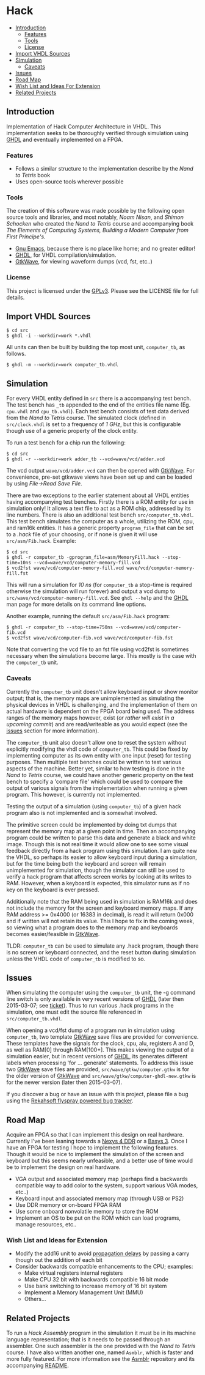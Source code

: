 # Hack

* [Introduction](#introduction)
  * [Features](#features)
  * [Tools](#tools)
  * [License](#license)
* [Import VHDL Sources](#import-vhdl-sources)
* [Simulation](#simulation)
   * [Caveats](#simulation-caveats)
* [Issues](#issues)
* [Road Map](#road-map)
* [Wish List and Ideas For Extension](wish-list-and-ideas-for-extension)
* [Related Projects](#related-projects)

## Introduction <a name="introduction"></a>

Implementation of Hack Computer Architecture in VHDL. This implementation seeks to be
thoroughly verified through simulation using [GHDL][] and eventually implemented on a FPGA.

### Features <a name="features"></a>

* Follows a similar structure to the implementation describe by the *Nand to Tetris* book
* Uses open-source tools wherever possible

### Tools <a name="tools"></a>

The creation of this software was made possible by the following open source tools and
libraries, and most notably, *Noam Nisan*, and *Shimon Schocken* who created the *Nand to
Tetris* course and accompanying book *The Elements of Computing Systems, Building a Modern
Computer from First Principe's*.

* [Gnu Emacs][], because there is no place like home; and no greater editor!
* [GHDL][], for VHDL compilation/simulation.
* [GtkWave][], for viewing waveform dumps (vcd, fst, etc..)

### License <a name="license"></a>

This project is licensed under the [GPLv3][]. Please see the LICENSE file for full details.

## Import VHDL Sources <a name="import-vhdl-sources"></a>

    $ cd src
    $ ghdl -i --workdir=work *.vhdl

All units can then be built by building the top most unit, `computer_tb`, as follows.

    $ ghdl -m --workdir=work computer_tb.vhdl

## Simulation <a name="simulation"></a>

For every VHDL entity defined in `src` there is a accompanying test bench. The test bench has
`_tb` appended to the end of the entities file name (Eg. `cpu.vhdl` and `cpu_tb.vhdl`). Each test
bench consists of test data derived from the *Nand to Tetris* course. The simulated clock
(defined in `src/clock.vhdl` is set to a frequency of *1 GHz*, but this is configurable though
use of a generic property of the clock entity.

To run a test bench for a chip run the following:

    $ cd src
    $ ghdl -r --workdir=work adder_tb --vcd=wave/vcd/adder.vcd

The vcd output `wave/vcd/adder.vcd` can then be opened with [GtkWave][]. For convenience, pre-set
gtkwave views have been set up and can be loaded by using *File->Read Save File*.

There are two exceptions to the earlier statement about all VHDL entities having accompanying
test benches. Firstly there is a ROM entity for use in simulation only! It allows a text file
to act as a ROM chip, addressed by its line numbers. There is also an additional test bench
`src/computer_tb.vhdl`. This test bench simulates the computer as a whole, utilizing the ROM,
cpu, and ram16k entities. It has a generic property `program_file` that can be set to a *.hack*
file of your choosing, or if none is given it will use `src/asm/Fib.hack`. Example:

    $ cd src
    $ ghdl -r computer_tb -gprogram_file=asm/MemoryFill.hack --stop-time=10ns --vcd=wave/vcd/computer-memory-fill.vcd
    $ vcd2fst wave/vcd/computer-memory-fill.vcd wave/vcd/computer-memory-fill.fst

This will run a simulation for *10 ns* (for `computer_tb` a stop-time is required otherwise the
simulation will run forever) and output a vcd dump to `src/wave/vcd/computer-memory-fill.vcd`.
See `ghdl --help` and the [GHDL][] man page for more details on its command line options.

Another example, running the default `src/asm/Fib.hack` program:

    $ ghdl -r computer_tb --stop-time=750ns --vcd=wave/vcd/computer-fib.vcd
    $ vcd2fst wave/vcd/computer-fib.vcd wave/vcd/computer-fib.fst

Note that converting the vcd file to an fst file using vcd2fst is sometimes necessary when the
simulations become large. This mostly is the case with the `computer_tb` unit.

### Caveats <a name="simulation-caveats"></a>

Currently the `computer_tb` unit doesn't allow keyboard input or show monitor output; that is,
the memory maps are unimplemented as simulating the physical devices in VHDL is challenging,
and the implementation of them on actual hardware is dependent on the FPGA board being used.
The address ranges of the memory maps however, exist (*or rather will exist in a upcoming
commit*) and are read/writeable as you would expect (see the [issues](#issues) section for more
information).

The `computer_tb` unit also doesn't allow one to reset the system without explicitly modifying
the vhdl code of `computer_tb`. This could be fixed by implementing computer as its own entity
with one input (reset) for testing purposes. Then multiple test benches could be written to
test various aspects of the machine. Better yet, similar to how testing is done in the *Nand to
Tetris* course, we could have another generic property on the test bench to specify a 'compare
file' which could be used to compare the output of various signals from the implementation when
running a given program. This however, is currently not implemented.

Testing the output of a simulation (using `computer_tb`) of a given hack program also is not
implemented and is somewhat involved. 

The primitive screen could be implemented by doing txt dumps that represent the memory map at a
given point in time. Then an accompanying program could be written to parse this data and
generate a black and white image. Though this is not real time it would allow one to see some
visual feedback directly from a hack program using this simulation. I am quite new the VHDL, so
perhaps its easier to allow keyboard input during a simulation, but for the time being both the
keyboard and screen will remain unimplemented for simulation, though the simulator can still be
used to verify a hack program that affects screen works by looking at its writes to RAM.
However, when a keyboard is expected, this simulator runs as if no key on the keyboard is ever
pressed.

Additionally note that the RAM being used in simulation is RAM16k and does not include the
memory for the screen and keyboard memory maps. If any RAM address >= 0x4000 (or 16383 in
decimal), is read it will return 0x000 and if written will not retain its value. This I hope to
fix in the coming week, so viewing what a program does to the memory map and keyboards becomes
easier/feasible in [GtkWave][].

TLDR: `computer_tb` can be used to simulate any .hack program, though there is no screen or
keyboard connected, and the reset button during simulation unless the VHDL code of `computer_tb`
is modified to so.

## Issues <a name="issues"></a>

When simulating the computer using the `computer_tb` unit, the -g command line switch is only
available in very recent versions of [GHDL][] (later then 2015-03-07; see
[ticket](http://sourceforge.net/p/ghdl-updates/tickets/37/?limit=25)). Thus to run various
.hack programs in the simulation, one must edit the source file referenced in
`src/computer_tb.vhdl`.

When opening a vcd/fst dump of a program run in simulation using `computer_tb`, two template
[GtkWave][] save files are provided for convenience. These templates have the signals for the
clock, cpu, alu, registers A and D, as well as RAM[0] through RAM[100+]. This makes viewing the
output of a simulation easier, but in recent versions of [GHDL][], its generates different
labels when processing 'for ... generate' statements. To address this issue two [GtkWave][]
save files are provided, `src/wave/gtkw/computer.gtkw` is for the older version of [GtkWave][]
and `src/wave/gtkw/computer-ghdl-new.gtkw` is for the newer version (later then 2015-03-07).

If you discover a bug or have an issue with this project, please file a bug using
the [Rekahsoft flyspray powered bug tracker](https://bugs.rekahsoft.ca/index.php?project=7).

## Road Map <a name="road-map"></a>

Acquire an FPGA so that I can implement this design on real hardware. Currently I've been
leaning towards a
[Nexys 4 DDR](http://www.digilentinc.com/Products/Detail.cfm?NavPath=2,400,1338&Prod=NEXYS4DDR)
or a [Basys 3](http://www.digilentinc.com/Products/Detail.cfm?NavPath=2,400,1288&Prod=BASYS3).
Once I have an FPGA for testing I hope to implement the following features. Though it would be
nice to implement the simulation of the screen and keyboard but this seems nearly unfeasible,
and a better use of time would be to implement the design on real hardware.

* VGA output and associated memory map (perhaps find a backwards compatible way to add color to
  the system, support various VGA modes, etc..)
* Keyboard input and associated memory map (through USB or PS2)
* Use DDR memory or on-board FPGA RAM
* Use some onboard nonvolatile memory to store the ROM
* Implement an OS to be put on the ROM which can load programs, manage resources, etc..

### Wish List and Ideas for Extension <a name="wish-list-and-ideas-for-extension"></a>

* Modify the add16 unit to avoid
  [propagation delays](http://en.wikipedia.org/wiki/Propagation_delay) by passing a carry
  though out the addition of each bit
* Consider backwards compatible enhancements to the CPU; examples:
  - Make virtual registers internal registers
  - Make CPU 32 bit with backwards compatible 16 bit mode
  - Use bank switching to increase memory of 16 bit system
  - Implement a Memory Management Unit (MMU)
  - Others...

## Related Projects <a name="related-projects"></a>

To run a *Hack Assembly* program in the simulation it must be in its machine language
representation; that is it needs to be passed through an assembler. One such assembler is the
one provided with the *Nand to Tetris* course. I have also written another one, named `Asmblr`,
which is faster and more fully featured. For more information see the
[Asmblr](http://git.rekahsoft.ca/hackasm) repository and its accompanying
[README](http://git.rekahsoft.ca/hackasm/about).

[Gnu Emacs]: http://www.gnu.org/software/emacs/
[GPLv3]: https://www.gnu.org/licenses/gpl.html
[GHDL]: http://ghdl.free.fr/
[GtkWave]: http://gtkwave.sourceforge.net/
